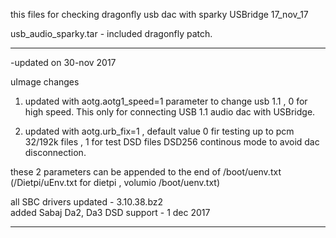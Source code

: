 this files for checking dragonfly usb dac with sparky USBridge 17_nov_17

usb_audio_sparky.tar  - included dragonfly patch.

*******************************************

-updated on 30-nov 2017

uImage  changes

1) updated with aotg.aotg1_speed=1 parameter to change usb 1.1 , 0 for high speed. This only for connecting USB 1.1 audio dac with USBridge.

2) updated with aotg.urb_fix=1  , default value 0 fir testing up to pcm 32/192k files , 1 for test DSD files DSD256 continous mode to avoid dac disconnection.

these 2 parameters can be appended to the end of /boot/uenv.txt  (/Dietpi/uEnv.txt for dietpi , volumio /boot/uenv.txt)

all SBC drivers updated - 3.10.38.bz2  
added Sabaj Da2, Da3 DSD support  - 1 dec 2017

************************************************************





